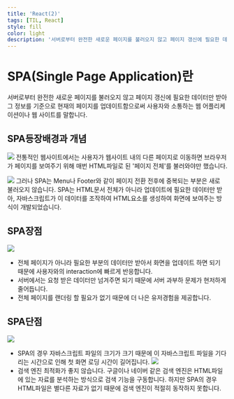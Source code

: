 ```yaml
---
title: 'React(2)'
tags: [TIL, React]
style: fill
color: light
description: '서버로부터 완전한 새로운 페이지를 불러오지 않고 페이지 갱신에 필요한 데이터만 받아 그 정보를 기준으로 현재의 페이지를 업데이트함으로써 사용자와 소통하는 웹 어플리케이션이나 웹 사이트를 말합니다.'
---
```


# SPA(Single Page Application)란

서버로부터 완전한 새로운 페이지를 불러오지 않고 페이지 갱신에 필요한 데이터만 받아 그 정보를 기준으로 현재의 페이지를 업데이트함으로써 사용자와 소통하는 웹 어플리케이션이나 웹 사이트를 말합니다.

## SPA등장배경과 개념

![](https://images.velog.io/images/blackdavil01/post/91d060d2-be91-4cfc-adac-0610d2fc2f45/%EC%8A%A4%ED%81%AC%EB%A6%B0%EC%83%B7,%202021-07-09%2015-26-20.png)
전통적인 웹사이트에서는 사용자가 웹사이트 내의 다른 페이지로 이동하면 브라우저가 페이지를 보여주기 위해 매번 HTML파일로 된 '페이지 전체'를 불러와야만 했습니다.

![](https://images.velog.io/images/blackdavil01/post/543c9626-a3ba-4f6b-b7fe-82713626c170/%EC%8A%A4%ED%81%AC%EB%A6%B0%EC%83%B7,%202021-07-09%2015-27-29.png)
그러나 SPA는 Menu나 Footer와 같이 페이지 전환 전후에 중복되는 부분은 새로 불러오지 않습니다.
SPA는 HTML문서 전체가 아니라 업데이트에 필요한 데이터만 받아, 자바스크립트가 이 데이터를 조작하여 HTML요소를 생성하여 화면에 보여주는 방식이 개발되었습니다.

## SPA장점

![](https://images.velog.io/images/blackdavil01/post/fab2d60b-0186-4e66-96ec-e564e6964d2c/%EC%8A%A4%ED%81%AC%EB%A6%B0%EC%83%B7,%202021-07-09%2015-31-03.png)

- 전체 페이지가 아니라 필요한 부분의 데이터만 받아서 화면을 업데이트 하면 되기 때문에 사용자와의 interaction에 빠르게 반응합니다.
- 서버에서는 요청 받은 데이터만 넘겨주면 되기 때문에 서버 과부하 문제가 현저하게 줄어듭니다.
- 전체 페이지를 랜더링 할 필요가 없기 때문에 더 나은 유저경험을 제공합니다.

## SPA단점

![](https://images.velog.io/images/blackdavil01/post/8e09be43-a69a-48a4-81f2-bef1eee9710b/%EC%8A%A4%ED%81%AC%EB%A6%B0%EC%83%B7,%202021-07-09%2015-31-44.png)

- SPA의 경우 자바스크립트 파일의 크기가 크기 때문에 이 자바스크립트 파일을 기다리는 시간으로 인해 첫 화면 로딩 시간이 길어집니다.
  ![](https://images.velog.io/images/blackdavil01/post/f9b842be-0f82-4798-b258-565c2a6bf0a9/%EC%8A%A4%ED%81%AC%EB%A6%B0%EC%83%B7,%202021-07-09%2015-32-13.png)
- 검색 엔진 최적화가 좋지 않습니다. 구글이나 네이버 같은 검색 엔진은 HTML파일에 있는 자료를 분석하는 방식으로 검색 기능을 구동합니다. 하지만 SPA의 경우 HTML파일은 별다른 자료가 없기 때문에 검색 엔진이 적절히 동작하지 못합니다.
